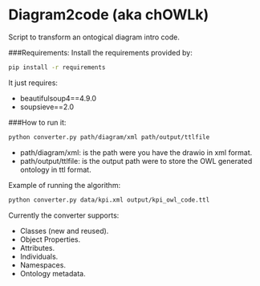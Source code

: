 # Diagram2code (aka chOWLk)
Script to transform an ontogical diagram intro code.

###Requirements:
Install the requirements provided by:
```bash
pip install -r requirements
```
It just requires:
* beautifulsoup4==4.9.0
* soupsieve==2.0

###How to run it:
```bash
python converter.py path/diagram/xml path/output/ttlfile
```
* path/diagram/xml: is the path were you have the drawio in xml format.
* path/output/ttlfile: is the output path were to store the OWL generated ontology in ttl format.

Example of running the algorithm:
```bash
python converter.py data/kpi.xml output/kpi_owl_code.ttl
```
Currently the converter supports:
* Classes (new and reused).
* Object Properties.
* Attributes.
* Individuals.
* Namespaces.
* Ontology metadata.